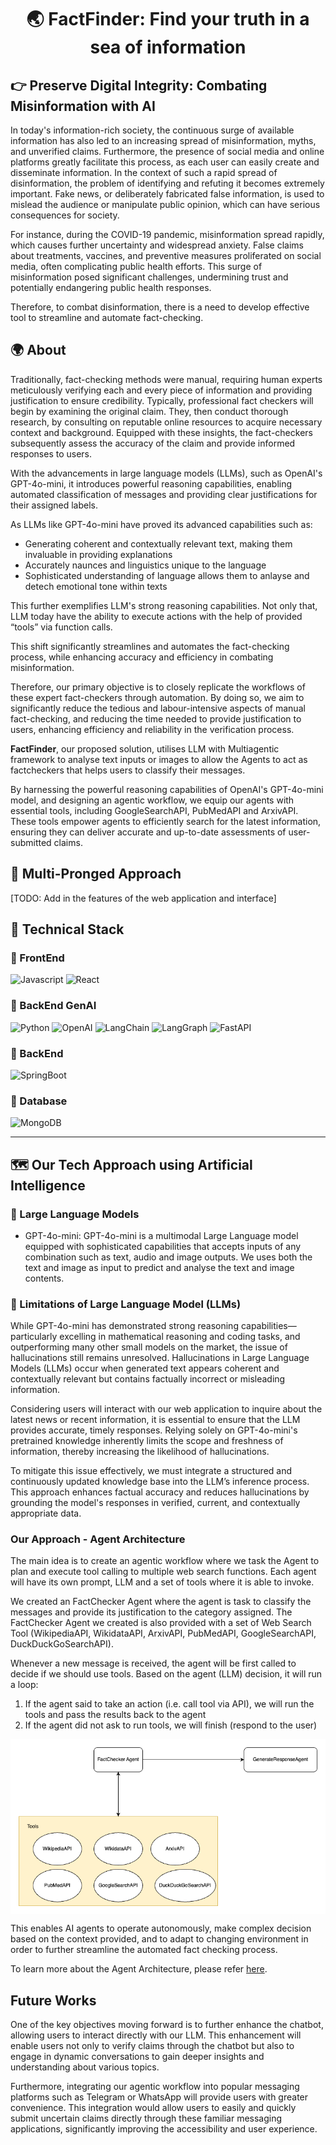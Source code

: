 <div align = "center">
<h1> 🌏 FactFinder: Find your truth in a sea of information</h1>
</div>

## 👉 Preserve Digital Integrity: Combating Misinformation with AI
In today's information-rich society, the continuous surge of available information has also led to an increasing spread of misinformation, myths, and unverified claims. Furthermore, the presence of social media and online platforms greatly facilitate this process, as each user can easily create and disseminate information. In the context of such a rapid spread of disinformation, the problem of identifying and refuting it becomes extremely important. Fake news, or deliberately fabricated false information, is used to mislead the audience or manipulate public opinion, which can
have serious consequences for society. 

For instance, during the COVID-19 pandemic, misinformation spread rapidly, which causes further uncertainty and widespread anxiety. False claims about treatments, vaccines, and preventive measures proliferated on social media, often complicating public health efforts. This surge of misinformation posed significant challenges, undermining trust and potentially endangering public health responses.

Therefore, to combat disinformation, there is a need to develop effective tool to streamline and automate fact-checking.

## 🌍 About
Traditionally, fact-checking methods were manual, requiring human experts meticulously verifying each and every piece of information and providing justification to ensure credibility. Typically, professional fact checkers will begin by examining the original claim. They, then conduct thorough research, by consulting on reputable online resources to acquire necessary context and background. Equipped with these insights, the fact-checkers subsequently assess the accuracy of the claim and provide informed responses to users.

With the advancements in large language models (LLMs), such as OpenAI's GPT-4o-mini, it introduces powerful reasoning capabilities, enabling automated classification of messages and providing clear justifications for their assigned labels. 

As LLMs like GPT-4o-mini have proved its advanced capabilities such as:
- Generating coherent and contextually relevant text, making them invaluable in providing explanations
- Accurately naunces and linguistics unique to the language
- Sophisticated understanding of language allows them to anlayse and detech emotional tone within texts

This further exemplifies LLM's strong reasoning capabilities. Not only that, LLM today have the ability to execute actions with the help of provided “tools” via function calls.

This shift significantly streamlines and automates the fact-checking process, while enhancing accuracy and efficiency in combating misinformation.

Therefore, our primary objective is to closely replicate the workflows of these expert fact-checkers through automation. By doing so, we aim to significantly reduce the tedious and labour-intensive aspects of manual fact-checking, and reducing the time needed to provide justification to users, enhancing efficiency and reliability in the verification process.

**FactFinder**, our proposed solution, utilises LLM with Multiagentic framework to analyse text inputs or images to allow the Agents to act as factcheckers that helps users to classify their messages. 

By harnessing the powerful reasoning capabilities of OpenAI's GPT-4o-mini model, and designing an agentic workflow, we equip our agents with essential tools, including GoogleSearchAPI, PubMedAPI and ArxivAPI. These tools empower agents to efficiently search for the latest information, ensuring they can deliver accurate and up-to-date assessments of user-submitted claims. 

## 🚀 Multi-Pronged Approach
[TODO: Add in the features of the web application and interface]

## 📌 Technical Stack
### 🤖 FrontEnd
<img alt = "Javascript" src = "https://img.shields.io/badge/Javascript-F7DF1E?logo=javascript&logoColor=black&style=flat"/> <img alt = "React" src = "https://img.shields.io/badge/React-61DAFB?logo=react&logoColor=black&style=flat"/>

### 🤖 BackEnd GenAI
<img alt = "Python" src = "https://img.shields.io/badge/Python-3776AB?logo=python&logoColor=black&style=flat"/> <img alt = "OpenAI" src = "https://img.shields.io/badge/chatGPT-74aa9c?logo=openai&logoColor=white"/> <img alt = "LangChain" src = "https://img.shields.io/badge/LangChain-ffffff?logo=langchain&logoColor=green"/> <img alt = "LangGraph" src = "https://img.shields.io/badge/-LangGraph-lightblue?logo=langgraph&logoColor=black"/> <img alt = "FastAPI" src = "https://img.shields.io/badge/FastAPI-005571?style=for-the-badge&logo=fastapi"/>

### 🤖 BackEnd
<img alt = "SpringBoot" src = "https://img.shields.io/badge/SpringBoot-6DB33F?style=flat-square&logo=Spring&logoColor=white"/>

### 🤖 Database
<img alt = "MongoDB" src = "https://img.shields.io/badge/-MongoDB-47A248?logo=mongodb&logoColor=black"/>

<hr>

## 🗺️ Our Tech Approach using Artificial Intelligence
### 🚂 Large Language Models 
- GPT-4o-mini: GPT-4o-mini is a multimodal Large Language model equipped with sophisticated capabilities that accepts inputs of any combination such as text, audio and image outputs. We uses both the text and image as input to predict and analyse the text and image contents. 

### 🛫 Limitations of Large Language Model (LLMs)
While GPT-4o-mini has demonstrated strong reasoning capabilities—particularly excelling in mathematical reasoning and coding tasks, and outperforming many other small models on the market, the issue of hallucinations still remains unresolved. Hallucinations in Large Language Models (LLMs) occur when generated text appears coherent and contextually relevant but contains factually incorrect or misleading information.

Considering users will interact with our web application to inquire about the latest news or recent information, it is essential to ensure that the LLM provides accurate, timely responses. Relying solely on GPT-4o-mini's pretrained knowledge inherently limits the scope and freshness of information, thereby increasing the likelihood of hallucinations.

To mitigate this issue effectively, we must integrate a structured and continuously updated knowledge base into the LLM’s inference process. This approach enhances factual accuracy and reduces hallucinations by grounding the model's responses in verified, current, and contextually appropriate data.

### Our Approach - Agent Architecture 
The main idea is to create an agentic workflow where we task the Agent to plan and execute tool calling to multiple web search functions. Each agent will have its own prompt, LLM and a set of tools where it is able to invoke. 

We created an FactChecker Agent where the agent is task to classify the messages and provide its justification to the category assigned. The FactChecker Agent we created is also provided with a set of Web Search Tool (WikipediaAPI, WikidataAPI, ArxivAPI, PubMedAPI, GoogleSearchAPI, DuckDuckGoSearchAPI).

Whenever a new message is received, the agent will be first called to decide if we should use tools. Based on the agent (LLM) decision, it will run a loop:
1. If the agent said to take an action (i.e. call tool via API), we will run the tools and pass the results back to the agent
2. If the agent did not ask to run tools, we will finish (respond to the user)

<p align="center">
  <img align="center" alt="Mockup" title="Mockup" src="assets/agent_diagram.png"></img>
</a>
</p>

This enables AI agents to operate autonomously, make complex decision based on the context provided, and to adapt to changing environment in order to further streamline the automated fact checking process. 

To learn more about the Agent Architecture, please refer [here](https://github.com/weiyuan12/TechFest-25/tree/main/genai).

## Future Works 
One of the key objectives moving forward is to further enhance the chatbot, allowing users to interact directly with our LLM. This enhancement will enable users not only to verify claims through the chatbot but also to engage in dynamic conversations to gain deeper insights and understanding about various topics.

Furthermore, integrating our agentic workflow into popular messaging platforms such as Telegram or WhatsApp will provide users with greater convenience. This integration would allow users to easily and quickly submit uncertain claims directly through these familiar messaging applications, significantly improving the accessibility and user experience.

